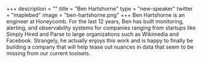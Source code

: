 +++
description = ""
title = "Ben Hartshorne"
type = "new-speaker"
twitter = "maplebed"
image = "ben-hartshorne.png"
+++
Ben Hartshorne is an engineer at Honeycomb. For the last 12 years, Ben has built monitoring, alerting, and observability systems for companies ranging from startups like Simply Hired and Parse to large organizations such as Wikimedia and Facebook. Strangely, he actually enjoys this work and is happy to finally be building a company that will help tease out nuances in data that seem to be missing from our current toolsets.